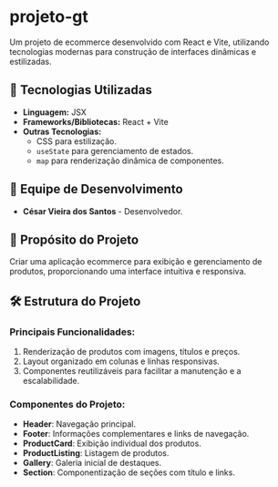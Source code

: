 # projeto-gt

Um projeto de ecommerce desenvolvido com React e Vite, utilizando tecnologias modernas para construção de interfaces dinâmicas e estilizadas.

## 🚀 Tecnologias Utilizadas

- **Linguagem:** JSX  
- **Frameworks/Bibliotecas:** React + Vite  
- **Outras Tecnologias:**  
  - CSS para estilização.  
  - `useState` para gerenciamento de estados.  
  - `map` para renderização dinâmica de componentes.  

## 👥 Equipe de Desenvolvimento

- **César Vieira dos Santos** - Desenvolvedor.

## 🎯 Propósito do Projeto

Criar uma aplicação ecommerce para exibição e gerenciamento de produtos, proporcionando uma interface intuitiva e responsiva.

## 🛠 Estrutura do Projeto

### Principais Funcionalidades:
1. Renderização de produtos com imagens, títulos e preços.
2. Layout organizado em colunas e linhas responsivas.
3. Componentes reutilizáveis para facilitar a manutenção e a escalabilidade.

### Componentes do Projeto:
- **Header**: Navegação principal.  
- **Footer**: Informações complementares e links de navegação.  
- **ProductCard**: Exibição individual dos produtos.  
- **ProductListing**: Listagem de produtos.  
- **Gallery**: Galeria inicial de destaques.  
- **Section**: Componentização de seções com título e links.  
